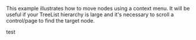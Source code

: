 This example illustrates how to move nodes using a context menu. It will be useful if your TreeList hierarchy is large and it's necessary to scroll a control/page to find the target node.

test
